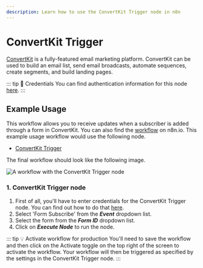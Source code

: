 ```yaml
---
description: Learn how to use the ConvertKit Trigger node in n8n
---
```


# ConvertKit Trigger

[ConvertKit](https://www.convertkit.com/) is a fully-featured email marketing platform. ConvertKit can be used to build an email list, send email broadcasts, automate sequences, create segments, and build landing pages.

::: tip 🔑 Credentials
You can find authentication information for this node [here](../../../credentials/ConvertKit/README.md).
:::

## Example Usage

This workflow allows you to receive updates when a subscriber is added through a form in ConvertKit. You can also find the [workflow](https://n8n.io/workflows/644) on n8n.io. This example usage workflow would use the following node.
- [ConvertKit Trigger]()

The final workflow should look like the following image.

![A workflow with the ConvertKit Trigger node](./workflow.png)

### 1. ConvertKit Trigger node

1. First of all, you'll have to enter credentials for the ConvertKit Trigger node. You can find out how to do that [here](../../../credentials/ConvertKit/README.md).
2. Select 'Form Subscribe' from the ***Event*** dropdown list.
3. Select the form from the ***Form ID*** dropdown list.
4. Click on ***Execute Node*** to run the node.

::: tip 💡 Activate workflow for production
You'll need to save the workflow and then click on the Activate toggle on the top right of the screen to activate the workflow. Your workflow will then be triggered as specified by the settings in the ConvertKit Trigger node.
:::
